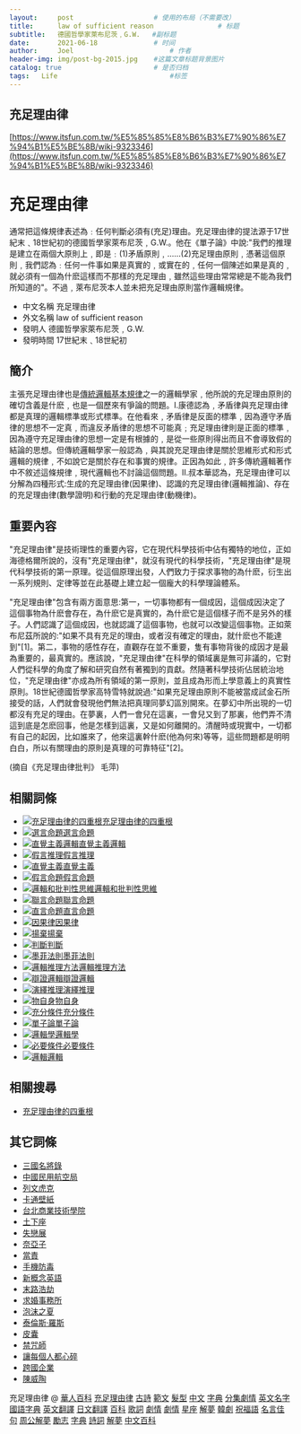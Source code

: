 ```yaml
---
layout:     post   				    # 使用的布局（不需要改）
title:      law of sufficient reason 				# 标题 
subtitle:   德國哲學家萊布尼茨﹐G.W.   #副标题
date:       2021-06-18 				# 时间
author:     Joel 						# 作者
header-img: img/post-bg-2015.jpg 	#这篇文章标题背景图片
catalog: true 						# 是否归档
tags:	Life							#标签
---
```

## 充足理由律
[https://www.itsfun.com.tw/%E5%85%85%E8%B6%B3%E7%90%86%E7%94%B1%E5%BE%8B/wiki-9323346](https://www.itsfun.com.tw/%E5%85%85%E8%B6%B3%E7%90%86%E7%94%B1%E5%BE%8B/wiki-9323346)   

# 充足理由律

通常把這條規律表述為﹕任何判斷必須有(充足)理由。充足理由律的提法源于17世紀末﹑18世紀初的德國哲學家萊布尼茨﹐G.W.。他在《單子論》中說:"我們的推理是建立在兩個大原則上﹐即是﹕(1)矛盾原則﹐......(2)充足理由原則﹐憑著這個原則﹐我們認為﹕任何一件事如果是真實的﹐或實在的﹐任何一個陳述如果是真的﹐就必須有一個為什麽這樣而不那樣的充足理由﹐雖然這些理由常常總是不能為我們所知道的"。不過﹐萊布尼茨本人並未把充足理由原則當作邏輯規律。

* 中文名稱 充足理由律
* 外文名稱 law of sufficient reason
* 發明人 德國哲學家萊布尼茨﹐G.W.
* 發明時間 17世紀末﹑18世紀初

## 簡介

主張充足理由律也是[傳統邏輯基本規律](/%E5%82%B3%E7%B5%B1%E9%82%8F%E8%BC%AF%E5%9F%BA%E6%9C%AC%E8%A6%8F%E5%BE%8B/wiki-8661556-5508336)之一的邏輯學家﹐他所說的充足理由原則的確切含義是什麽﹐也是一個歷來有爭論的問題。I.康德認為﹐矛盾律與充足理由律都是真理的邏輯標準或形式標準。在他看來﹐矛盾律是反面的標準﹐因為遵守矛盾律的思想不一定真﹐而違反矛盾律的思想不可能真﹔充足理由律則是正面的標準﹐因為遵守充足理由律的思想一定是有根據的﹐是從一些原則得出而且不會導致假的結論的思想。但傳統邏輯學家一般認為﹐與其說充足理由律是關於思維形式和形式邏輯的規律﹐不如說它是關於存在和事實的規律。正因為如此﹐許多傳統邏輯著作中不敘述這條規律﹐現代邏輯也不討論這個問題。II.叔本華認為，充足理由律可以分解為四種形式:生成的充足理由律(因果律)、認識的充足理由律(邏輯推論)、存在的充足理由律(數學證明)和行動的充足理由律(動機律)。

## 重要內容

"充足理由律"是技術理性的重要內容，它在現代科學技術中佔有獨特的地位，正如海德格爾所說的，沒有"充足理由律"，就沒有現代的科學技術，"充足理由律"是現代科學技術的第一原理。從這個原理出發，人們致力于探求事物的為什麽，衍生出一系列規則、定律等並在此基礎上建立起一個龐大的科學理論體系。

"充足理由律"包含有兩方面意思:第一，一切事物都有一個成因，這個成因決定了這個事物為什麽會存在，為什麽它是真實的，為什麽它是這個樣子而不是另外的樣子。人們認識了這個成因，也就認識了這個事物，也就可以改變這個事物。正如萊布尼茲所說的:"如果不具有充足的理由，或者沒有確定的理由，就什麽也不能達到"[1]。第二，事物的感性存在，直觀存在並不重要，隻有事物背後的成因才是最為重要的，最真實的。應該說，"充足理由律"在科學的領域裏是無可非議的，它對人們從科學的角度了解和研究自然有著獨到的貢獻。然隨著科學技術佔居統治地位，"充足理由律"亦成為所有領域的第一原則，並且成為形而上學意義上的真實性原則。18世紀德國哲學家高特雪特就說過:"如果充足理由原則不能被當成試金石所接受的話，人們就會發現他們無法把真理同夢幻區別開來。在夢幻中所出現的一切都沒有充足的理由。在夢裏，人們一會兒在這裏，一會兒又到了那裏，他們弄不清這到底是怎麽回事，他是怎樣到這裏，又是如何離開的。清醒時或現實中，一切都有自己的起因，比如誰來了，他來這裏幹什麽(他為何來)等等，這些問題都是明明白白，所以有關理由的原則是真理的可靠特征"[2]。

(摘自《充足理由律批判》 毛萍)

## 相關詞條

* [![充足理由律的四重根](/cacheimg/8c/ed/c6d5fbf59b1a92d1189e3673cc59.jpg "充足理由律的四重根")充足理由律的四重根](/%E5%85%85%E8%B6%B3%E7%90%86%E7%94%B1%E5%BE%8B%E7%9A%84%E5%9B%9B%E9%87%8D%E6%A0%B9/wiki-5818094-1114964)
* [![選言命題](/cacheimg/43/06/dc89009ff6f8a3f46eb2b2ab64e8.jpg "選言命題")選言命題](/%E9%81%B8%E8%A8%80%E5%91%BD%E9%A1%8C/wiki-7975395-6603275)
* [![直覺主義邏輯](/cacheimg/c9/22/66887ea4b2232e8957767eb2d73a.jpg "直覺主義邏輯")直覺主義邏輯](/%E7%9B%B4%E8%A6%BA%E4%B8%BB%E7%BE%A9%E9%82%8F%E8%BC%AF/wiki-987671-043761)
* [![假言推理](/cacheimg/43/18/9d0e5d2f1a44a6fa0bbe3d1a6a5e.jpg "假言推理")假言推理](/%E5%81%87%E8%A8%80%E6%8E%A8%E7%90%86/wiki-6423045-4052715)
* [![直覺主義](/cacheimg/4b/e8/58feb1bc609c1bed1ef5d04ebafd.jpg "直覺主義")直覺主義](/%E7%9B%B4%E8%A6%BA%E4%B8%BB%E7%BE%A9/wiki-9637244-2575224)
* [![假言命題](/cacheimg/2b/42/82138e3bdc968f80cb95904b0801.jpg "假言命題")假言命題](/%E5%81%87%E8%A8%80%E5%91%BD%E9%A1%8C/wiki-8735886-7351766)
* [![邏輯和批判性思維](/cacheimg/13/49/b419495f91309bd04c129bf1e491.jpg "邏輯和批判性思維")邏輯和批判性思維](/%E9%82%8F%E8%BC%AF%E5%92%8C%E6%89%B9%E5%88%A4%E6%80%A7%E6%80%9D%E7%B6%AD/wiki-8197862-9174452)
* [![聯言命題](/cacheimg/ca/d1/cd451f8b5925a4a94ac5a0238be9.jpg "聯言命題")聯言命題](/%E8%81%AF%E8%A8%80%E5%91%BD%E9%A1%8C/wiki-5476311-3624701)
* [![直言命題](/cacheimg/05/e3/945f03ee123be8a1d889c30eb943.jpg "直言命題")直言命題](/%E7%9B%B4%E8%A8%80%E5%91%BD%E9%A1%8C/wiki-594346-457706)
* [![因果律](/cacheimg/98/b9/344040ffa0a252ddfe829b0a7928.jpg "因果律")因果律](/%E5%9B%A0%E6%9E%9C%E5%BE%8B/wiki-2649256-8685136)
* [![揚棄](/cacheimg/e3/c6/ec45701d0b9413710403baeaa3ce.jpg "揚棄")揚棄](/%E6%8F%9A%E6%A3%84/wiki-8096417-8974296)
* [![判斷](/cacheimg/9d/5a/84ac18624e54ca6679a4a6b9d16e.jpg "判斷")判斷](/%E5%88%A4%E6%96%B7/wiki-3630912-2250702)
* [![墨菲法則](/cacheimg/cb/9c/338226573ac2a23cc6cc27808138.jpg "墨菲法則")墨菲法則](/%E5%A2%A8%E8%8F%B2%E6%B3%95%E5%89%87/wiki-4266536-9443416)
* [![邏輯推理方法](/cacheimg/13/52/fb45125a48867616b8a5b05ef690.jpg "邏輯推理方法")邏輯推理方法](/%E9%82%8F%E8%BC%AF%E6%8E%A8%E7%90%86%E6%96%B9%E6%B3%95/wiki-680456-478716)
* [![辯證邏輯](/cacheimg/46/95/214e6986d7660dd309bca844fe62.jpg "辯證邏輯")辯證邏輯](/%E8%BE%AF%E8%AD%89%E9%82%8F%E8%BC%AF/wiki-5889516-8496495)
* [![演繹推理](/cacheimg/9c/8e/a8a227ade795445e3590a807c148.jpg "演繹推理")演繹推理](/%E6%BC%94%E7%B9%B9%E6%8E%A8%E7%90%86/wiki-982956-618226)
* [![物自身](/cacheimg/1b/93/a21d4b790729e3b59373875ce48a.jpg "物自身")物自身](/%E7%89%A9%E8%87%AA%E8%BA%AB/wiki-899449-069398)
* [![充分條件](/cacheimg/25/0b/1ae9a5087d798c8f00234f55ad42.jpg "充分條件")充分條件](/%E5%85%85%E5%88%86%E6%A2%9D%E4%BB%B6/wiki-3602305-1655184)
* [![單子論](/cacheimg/71/f5/2cd4d39a5c504374107c0de863d4.jpg "單子論")單子論](/%E5%96%AE%E5%AD%90%E8%AB%96/wiki-3131917-7268696)
* [![邏輯學](/cacheimg/78/14/47c073ba4cc997bccc5420882f61.jpg "邏輯學")邏輯學](/%E9%82%8F%E8%BC%AF%E5%AD%B8/wiki-3948213-4655692)
* [![必要條件](/cacheimg/71/a4/6596d2aec1475fddb032c705a009.jpg "必要條件")必要條件](/%E5%BF%85%E8%A6%81%E6%A2%9D%E4%BB%B6/wiki-5267665-4939245)
* [![邏輯](/cacheimg/fc/1e/f90ed7bc57d7fa9b32a1ca6fb876.jpg "邏輯")邏輯](/%E9%82%8F%E8%BC%AF/wiki-2339846-9985726)

## 相關搜尋

* [充足理由律的四重根](/s/%E5%85%85%E8%B6%B3%E7%90%86%E7%94%B1%E5%BE%8B%E7%9A%84%E5%9B%9B%E9%87%8D%E6%A0%B9/)

## 其它詞條

* [三國名將錄](https://www.newton.com.tw/wiki/%E4%B8%89%E5%9C%8B%E5%90%8D%E5%B0%87%E9%8C%84)
* [中國民用航空局](https://www.newton.com.tw/wiki/%E4%B8%AD%E5%9C%8B%E6%B0%91%E7%94%A8%E8%88%AA%E7%A9%BA%E5%B1%80)
* [列文虎克](https://www.newton.com.tw/wiki/%E5%88%97%E6%96%87%E8%99%8E%E5%85%8B)
* [卡通壁紙](https://www.newton.com.tw/wiki/%E5%8D%A1%E9%80%9A%E5%A3%81%E7%B4%99)
* [台北商業技術學院](https://www.newton.com.tw/wiki/%E5%8F%B0%E5%8C%97%E5%95%86%E6%A5%AD%E6%8A%80%E8%A1%93%E5%AD%B8%E9%99%A2)
* [土下座](https://www.newton.com.tw/wiki/%E5%9C%9F%E4%B8%8B%E5%BA%A7)
* [失戀展](https://www.newton.com.tw/wiki/%E5%A4%B1%E6%88%80%E5%B1%95)
* [奈亞子](https://www.newton.com.tw/wiki/%E5%A5%88%E4%BA%9E%E5%AD%90)
* [當責](https://www.newton.com.tw/wiki/%E7%95%B6%E8%B2%AC)
* [手機防毒](https://www.newton.com.tw/wiki/%E6%89%8B%E6%A9%9F%E9%98%B2%E6%AF%92)
* [新概念英語](https://www.newton.com.tw/wiki/%E6%96%B0%E6%A6%82%E5%BF%B5%E8%8B%B1%E8%AA%9E)
* [末路浩劫](https://www.newton.com.tw/wiki/%E6%9C%AB%E8%B7%AF%E6%B5%A9%E5%8A%AB)
* [求婚事務所](https://www.newton.com.tw/wiki/%E6%B1%82%E5%A9%9A%E4%BA%8B%E5%8B%99%E6%89%80)
* [泡沫之夏](https://www.newton.com.tw/wiki/%E6%B3%A1%E6%B2%AB%E4%B9%8B%E5%A4%8F)
* [泰倫斯·羅斯](https://www.newton.com.tw/wiki/%E6%B3%B0%E5%80%AB%E6%96%AF%C2%B7%E7%BE%85%E6%96%AF)
* [皮囊](https://www.newton.com.tw/wiki/%E7%9A%AE%E5%9B%8A)
* [禁咒師](https://www.newton.com.tw/wiki/%E7%A6%81%E5%92%92%E5%B8%AB)
* [讓每個人都心碎](https://www.newton.com.tw/wiki/%E8%AE%93%E6%AF%8F%E5%80%8B%E4%BA%BA%E9%83%BD%E5%BF%83%E7%A2%8E)
* [跨國企業](https://www.newton.com.tw/wiki/%E8%B7%A8%E5%9C%8B%E4%BC%81%E6%A5%AD)
* [陳威陶](https://www.newton.com.tw/wiki/%E9%99%B3%E5%A8%81%E9%99%B6)

充足理由律 @ [華人百科](/) [充足理由律](https://www.easyatm.com.tw/wiki/%E5%85%85%E8%B6%B3%E7%90%86%E7%94%B1%E5%BE%8B) [古詩](https://www.arteducation.com.tw/) [範文](https://www.mingyanjiaju.org/) [髮型](https://www.wvf.com.tw/) [中文](https://www.newton.com.tw/) [字典](https://www.70thvictory.com.tw/) [分集劇情](https://www.uni-hankyu.com.tw/) [英文名字](https://yingwenmingzi.org/) [國語字典](https://guoyuzidian.com/) [英文翻譯](https://yingwenfanyi.org) [日文翻譯](https://riwenfanyi.org/) [百科](https://www.itsfun.com.tw/) [歌詞](https://www.appleofmyeye.com.tw/) [劇情](https://www.nbtv.tw/) [劇情](https://hd.itsfun.com.tw/) [星座](https://dr.itsfun.com.tw/) [解夢](https://js.itsfun.com.tw/) [韓劇](https://www.tpcatv.com.tw/) [祝福語](https://www.h2oplus.com.tw/) [名言佳句](https://mingyanjiaju.org/) [周公解夢](https://www.golla.tw/) [勵志](https://www.zeelive.com.tw/) [字典](https://iccie.tw/) [詩詞](https://www.iccie.tw/) [解夢](https://www.mjib2015secrecy.com.tw/) [中文百科](https://www.easyatm.com.tw/)
